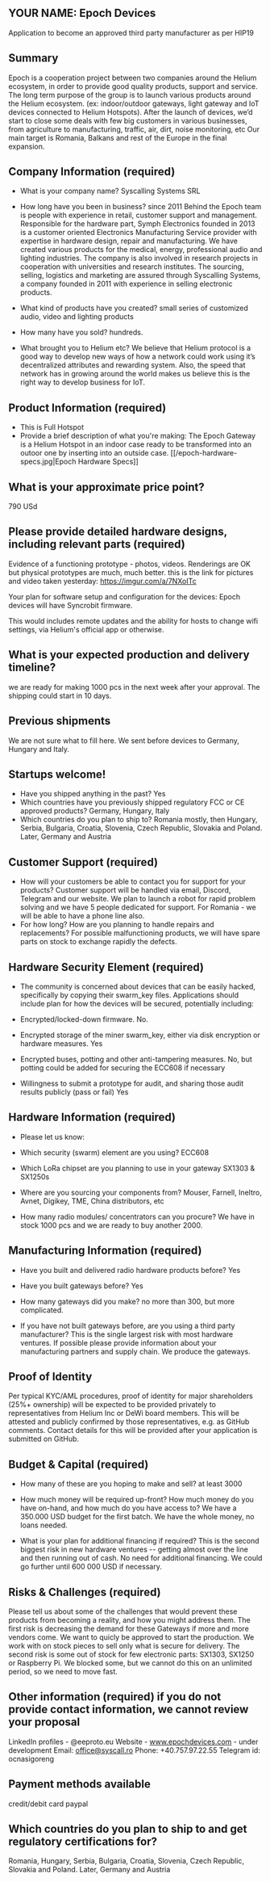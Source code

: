 ## YOUR NAME: Epoch Devices

Application to become an approved third party manufacturer as per HIP19
## Summary
Epoch is a cooperation project between two companies around the Helium ecosystem, in order to provide good quality products, support and service.   
The long term purpose of the group is to launch various products around the Helium ecosystem. (ex: indoor/outdoor gateways, light gateway and IoT devices connected to Helium Hotspots). After the launch of devices, we’d start to close some deals with few big customers in various businesses, from agriculture to manufacturing, traffic, air, dirt, noise monitoring, etc
Our main target is Romania, Balkans and rest of the Europe in the final expansion.


## Company Information (required)
* What is your company name?
Syscalling Systems SRL

* How long have you been in business?
since 2011
Behind the Epoch team is people with experience in retail, customer support and management. Responsible for the hardware part, Symph Electronics founded in 2013 is a customer oriented Electronics Manufacturing Service provider with expertise in hardware design, repair and manufacturing. We have created various products for the medical, energy, professional audio and lighting industries. The company is also involved in research projects in cooperation with universities and research institutes. 
The sourcing, selling, logistics and marketing are assured through Syscalling Systems, a company founded in 2011 with experience in selling electronic products.


* What kind of products have you created?
small series of customized audio, video and lighting products

* How many have you sold?
hundreds.

* What brought you to Helium etc?
We believe that Helium protocol is a good way to develop new ways of how a network could work using it’s decentralized attributes and rewarding system. Also, the speed that network has in growing around the world makes us believe this is the right way to develop business for IoT.


## Product Information (required)
* This is Full Hotspot
* Provide a brief description of what you're making:
The Epoch Gateway is a Helium Hotspot in an indoor case ready to be transformed into an outoor one by inserting into an outside case.
[[/epoch-hardware-specs.jpg|Epoch Hardware Specs]]


## What is your approximate price point? 
790 USd

## Please provide detailed hardware designs, including relevant parts (required)
Evidence of a functioning prototype - photos, videos. Renderings are OK but physical prototypes are much, much better.
this is the link for pictures and video taken yesterday: https://imgur.com/a/7NXoITc

Your plan for software setup and configuration for the devices: 
Epoch devices will have Syncrobit firmware.

This would includes remote updates and the ability for hosts to change wifi settings, via Helium's official app or otherwise. 

## What is your expected production and delivery timeline?
we are ready for making 1000 pcs in the next week after your approval. The shipping could start in 10 days.

## Previous shipments
We are not sure what to fill here. We sent before devices to Germany, Hungary and Italy.

## Startups welcome! 
* Have you shipped anything in the past? 
Yes
* Which countries have you previously shipped regulatory FCC or CE approved products?
Germany, Hungary, Italy
* Which countries do you plan to ship to?
Romania mostly, then Hungary, Serbia, Bulgaria, Croatia, Slovenia, Czech Republic, Slovakia and Poland. Later, Germany and Austria

## Customer Support (required)
* How will your customers be able to contact you for support for your products?
Customer support will be handled via email, Discord, Telegram and our website. We plan to launch a robot for rapid problem solving and we have 5 people dedicated for support. For Romania - we will be able to have a phone line also.
* For how long? How are you planning to handle repairs and replacements?
For possible malfunctioning products, we will have spare parts on stock to exchange rapidly the defects.


## Hardware Security Element (required)
* The community is concerned about devices that can be easily hacked, specifically by copying their swarm_key files. Applications should include plan for how the devices will be secured, potentially including:

* Encrypted/locked-down firmware.
No.
* Encrypted storage of the miner swarm_key, either via disk encryption or hardware measures. 
Yes
* Encrypted buses, potting and other anti-tampering measures.
No, but potting could be added for securing the ECC608 if necessary

* Willingness to submit a prototype for audit, and sharing those audit results publicly (pass or fail) 
Yes

## Hardware Information (required)
* Please let us know:

* Which security (swarm) element are you using? 
ECC608
* Which LoRa chipset are you planning to use in your gateway
SX1303 & SX1250s

* Where are you sourcing your components from?
Mouser, Farnell, Ineltro, Avnet, Digikey, TME, China distributors, etc

* How many radio modules/ concentrators can you procure?
We have in stock 1000 pcs and we are ready to buy another 2000.

## Manufacturing Information (required)
* Have you built and delivered radio hardware products before?
Yes
* Have you built gateways before?
Yes
* How many gateways did you make?
no more than 300, but more complicated.

* If you have not built gateways before, are you using a third party manufacturer? This is the single largest risk with most hardware ventures. If possible please provide information about your manufacturing partners and supply chain.
We produce the gateways.

## Proof of Identity
Per typical KYC/AML procedures, proof of identity for major shareholders (25%+ ownership) will be expected to be provided privately to representatives from Helium Inc or DeWi board members. This will be attested and publicly confirmed by those representatives, e.g. as GitHub comments.
Contact details for this will be provided after your application is submitted on GitHub. 

## Budget & Capital (required)
* How many of these are you hoping to make and sell?
at least 3000
* How much money will be required up-front? How much money do you have on-hand, and how much do you have access to? 
We have a 350.000 USD budget for the first batch. We have the whole money, no loans needed.

* What is your plan for additional financing if required? This is the second biggest risk in new hardware ventures -- getting almost over the line and then running out of cash.
No need for additional financing. We could go further until 600 000 USD if necessary.

## Risks & Challenges (required)
Please tell us about some of the challenges that would prevent these products from becoming a reality, and how you might address them.
The first risk is decreasing the demand for these Gateways if more and more vendors come. We want to quicly be approved to start the production. We work with on stock pieces to sell only what is secure for delivery.
The second risk is some out of stock for few electronic parts: SX1303, SX1250 or Raspberry Pi. We blocked some, but we cannot do this on an unlimited period, so we need to move fast.

## Other information (required) if you do not provide contact information, we cannot review your proposal
LinkedIn profiles - @eeproto.eu
Website - www.epochdevices.com - under development
Email: office@syscall.ro
Phone: +40.757.97.22.55
Telegram id: ocnasigoreng

## Payment methods available
credit/debit card
paypal

## Which countries do you plan to ship to and get regulatory certifications for?
Romania, Hungary, Serbia, Bulgaria, Croatia, Slovenia, Czech Republic, Slovakia and Poland. Later, Germany and Austria
